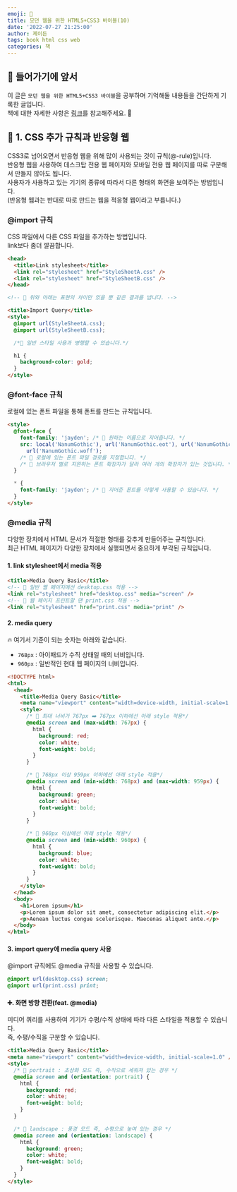 ```yaml
---
emoji: 📖
title: 모던 웹을 위한 HTML5+CSS3 바이블(10)
date: '2022-07-27 21:25:00'
author: 제이든
tags: book html css web
categories: 책
---
```


## 🍎 들어가기에 앞서

이 글은 `모던 웹을 위한 HTML5+CSS3 바이블`을 공부하며 기억해둘 내용들을 간단하게 기록한 글입니다. <br/>
책에 대한 자세한 사항은 [링크](https://www.hanbit.co.kr/store/books/look.php?p_code=B8371709349)를 참고해주세요. 👏

## 📖 1. CSS 추가 규칙과 반응형 웹

CSS3로 넘어오면서 반응형 웹을 위해 많이 사용되는 것이 규칙(@-rule)입니다.<br/>
반응형 웹을 사용하여 데스크탑 전용 웹 페이지와 모바일 전용 웹 페이지를 따로 구분해서 만들지 않아도 됩니다.<br/>
사용자가 사용하고 있는 기기의 종류에 따라서 다른 형태의 화면을 보여주는 방법입니다.<br/>
(반응형 웹과는 반대로 따로 만드는 웹을 적응형 웹이라고 부릅니다.)

### @import 규칙

CSS 파일에서 다른 CSS 파일을 추가하는 방법입니다.<br/>
link보다 좀더 깔끔합니다.

```html
<head>
  <title>Link stylesheet</title>
  <link rel="stylesheet" href="StyleSheetA.css" />
  <link rel="stylesheet" href="StyleSheetB.css" />
</head>

<!-- 🌟 위와 아래는 표현의 차이만 있을 뿐 같은 결과를 냅니다. -->

<title>Import Query</title>
<style>
  @import url(StyleSheetA.css);
  @import url(StyleSheetB.css);

  /*🌟 일반 스타일 사용과 병행할 수 있습니다.*/

  h1 {
    background-color: gold;
  }
</style>
```

### @font-face 규칙

로컬에 있는 폰트 파일을 통해 폰트를 만드는 규칙입니다.

```html
<style>
  @font-face {
    font-family: 'jayden'; /* 🌟 원하는 이름으로 지어줍니다. */
    src: local('NanumGothic'), url('NanumGothic.eot'), url('NanumGothic.ttf'),
      url('NanumGothic.woff');
    /* 🌟 로컬에 있는 폰트 파일 경로를 지정합니다. */
    /* 🌟 브라우저 별로 지원하는 폰트 확장자가 달라 여러 개의 확장자가 있는 것입니다. */
  }

  * {
    font-family: 'jayden'; /* 🌟 지어준 폰트를 이렇게 사용할 수 있습니다. */
  }
</style>
```

### @media 규칙

다양한 장치에서 HTML 문서가 적절한 형태를 갖추게 만들어주는 규칙입니다.<br/>
최근 HTML 페이지가 다양한 장치에서 실행되면서 중요하게 부각된 규칙입니다.

#### 1. link stylesheet에서 media 적용

```html
<title>Media Query Basic</title>
<!-- 🌟 일반 웹 페이지에선 desktop.css 적용 -->
<link rel="stylesheet" href="desktop.css" media="screen" />
<!-- 🌟 웹 페이지 프린트할 땐 print.css 적용 -->
<link rel="stylesheet" href="print.css" media="print" />
```

#### 2. media query

🔥 여기서 기준이 되는 숫자는 아래와 같습니다.

- `768px` : 아이패드가 수직 상태일 때의 너비입니다.
- `960px` : 일반적인 현대 웹 페이지의 너비입니다.

```html
<!DOCTYPE html>
<html>
  <head>
    <title>Media Query Basic</title>
    <meta name="viewport" content="width=device-width, initial-scale=1.0" />
    <style>
      /* 🌟 최대 너비가 767px ➡️ 767px 이하에선 아래 style 적용*/
      @media screen and (max-width: 767px) {
        html {
          background: red;
          color: white;
          font-weight: bold;
        }
      }

      /* 🌟 768px 이상 959px 이하에선 아래 style 적용*/
      @media screen and (min-width: 768px) and (max-width: 959px) {
        html {
          background: green;
          color: white;
          font-weight: bold;
        }
      }

      /* 🌟 960px 이상에선 아래 style 적용*/
      @media screen and (min-width: 960px) {
        html {
          background: blue;
          color: white;
          font-weight: bold;
        }
      }
    </style>
  </head>
  <body>
    <h1>Lorem ipsum</h1>
    <p>Lorem ipsum dolor sit amet, consectetur adipiscing elit.</p>
    <p>Aenean luctus congue scelerisque. Maecenas aliquet ante.</p>
  </body>
</html>
```

#### 3. import query에 media query 사용

@import 규칙에도 @media 규칙을 사용할 수 있습니다.

```css
@import url(desktop.css) screen;
@import url(print.css) print;
```

#### ➕. 화면 방향 전환(feat. @media)

미디어 쿼리를 사용하여 기기가 수평/수직 상태에 따라 다른 스타일을 적용할 수 있습니다.<br/>
즉, 수평/수직을 구분할 수 있습니다.

```html
<title>Media Query Basic</title>
<meta name="viewport" content="width=device-width, initial-scale=1.0" />
<style>
  /* 🌟 portrait : 초상화 모드 즉, 수직으로 세워져 있는 경우 */
  @media screen and (orientation: portrait) {
    html {
      background: red;
      color: white;
      font-weight: bold;
    }
  }

  /* 🌟 landscape : 풍경 모드 즉, 수평으로 놓여 있는 경우 */
  @media screen and (orientation: landscape) {
    html {
      background: green;
      color: white;
      font-weight: bold;
    }
  }
</style>
```

```toc

```
